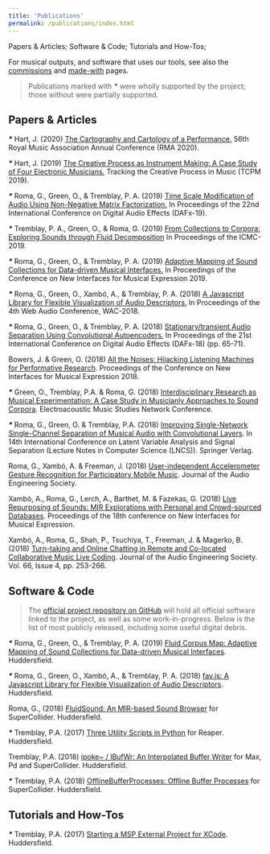 ```yaml
---
title: 'Publications'
permalink: /publications/index.html
---
```


Papers & Articles; Software & Code; Tutorials and How-Tos; 

For musical outputs, and software that uses our tools, see also the [commissions](/commissions) and [made-with](/made-with) pages. 

> Publications marked with ___*___ were wholly supported by the project; those without were partially supported.

## Papers & Articles

___*___ Hart, J. (2020) [The Cartography and Cartology of a Performance.](https://www.goldsmithsrma2020.org/programme) 56th Royal Music Association Annual Conference (RMA 2020).

___*___ Hart, J. (2019) [The Creative Process as Instrument Making: A Case Study of Four Electronic Musicians.](http://tcpm2019.fcsh.unl.pt/jacob-hart/) Tracking the Creative Process in Music (TCPM 2019).

___*___ Roma, G., Green, O., & Tremblay, P. A. (2019) [Time Scale Modification of Audio Using Non-Negative Matrix Factorization.](https://www.dafx.de/paper-archive/2019/DAFx2019_paper_38.pdf) In Proceedings of the 22nd International Conference on Digital Audio Effects (DAFx-19).

___*___ Tremblay, P. A., Green, O., & Roma, G. (2019) [From Collections to Corpora: Exploring Sounds through Fluid Decomposition](https://pure.hud.ac.uk/en/publications/from-collections-to-corpora-exploring-sounds-through-fluid-decomp) In Proceedings of the ICMC-2019.

___*___ Roma, G., Green, O., & Tremblay, P. A. (2019) [Adaptive Mapping of Sound Collections for Data-driven Musical Interfaces.](https://pure.hud.ac.uk/en/publications/adaptive-mapping-of-sound-collections-for-data-driven-musical-int) In Proceedings of the Conference on New Interfaces for Musical Expression 2019.

___*___ Roma, G., Green, O., Xambó, A., & Tremblay, P. A. (2018) [A Javascript Library for Flexible Visualization of Audio Descriptors.](https://pure.hud.ac.uk/en/publications/a-javascript-library-for-flexible-visualization-of-audio-descript) In Proceedings of the 4th Web Audio Conference, WAC-2018.

___*___ Roma, G., Green, O., & Tremblay, P. A. (2018) [Stationary/transient Audio Separation Using Convolutional Autoencoders.](https://pure.hud.ac.uk/en/publications/stationarytransient-audio-separation-using-convolutional-autoenco) In Proceedings of the 21st International Conference on Digital Audio Effects (DAFx-18) (pp. 65-71).

Bowers, J. & Green, O. (2018) [All the Noises: Hijacking Listening Machines for Performative Research](https://pure.hud.ac.uk/en/publications/all-the-noises-hijacking-listening-machines-for-performative-rese). Proceedings of the Conference on New Interfaces for Musical Expression 2018.

___*___ Green, O., Tremblay, P.A. & Roma, G. (2018) [Interdisciplinary Research as Musical Experimentation: A Case Study in Musicianly Approaches to Sound Corpora](http://www.ems-network.org/spip.php?article471). Electroacoustic Music Studies Network Conference.

___*___ Roma, G., Green, O. & Tremblay, P.A. (2018) [Improving Single-Network Single-Channel Separation of Musical Audio with Convolutional Layers](https://pure.hud.ac.uk/en/publications/improving-single-network-single-channel-separation-of-musical-aud). In 14th International Conference on Latent Variable Analysis and Signal Separation (Lecture Notes in Computer Science (LNCS)). Springer Verlag.

Roma, G., Xambó, A. & Freeman, J. (2018) [User-independent Accelerometer Gesture Recognition for Participatory Mobile Music](http://www.aes.org/e-lib/browse.cfm?elib=19582). Journal of the Audio Engineering Society.

Xambò, A., Roma, G., Lerch, A., Barthet, M. & Fazekas, G. (2018) [Live Repurposing of Sounds: MIR Explorations with Personal and Crowd-sourced Databases](https://pure.hud.ac.uk/en/publications/live-repurposing-of-sounds-mir-explorations-with-personal-and-cro). Proceedings of the 18th conference on New Interfaces for Musical Expression.

Xambó, A., Roma, G., Shah, P., Tsuchiya, T., Freeman, J. & Magerko, B. (2018) [Turn-taking and Online Chatting in Remote and Co-located Collaborative Music Live Coding](https://pure.hud.ac.uk/en/publications/turn-taking-and-chatting-in-collaborative-music-live-coding). Journal of the Audio Engineering Society. Vol. 66, Issue 4, pp. 253-266.

## Software & Code

> The [official project repository on GitHub](https://github.com/flucoma) will hold all official software linked to the project, as well as some work-in-progress. Below is the list of most publicly released, including some useful digital debris.

___*___ Roma, G., Green, O., & Tremblay, P. A. (2019) [Fluid Corpus Map: Adaptive Mapping of Sound Collections for Data-driven Musical Interfaces](https://github.com/flucoma/FluidCorpusMap). Huddersfield.

___*___ Roma, G., Green, O., Xambó, A., & Tremblay, P. A. (2018) [fav.js: A Javascript Library for Flexible Visualization of Audio Descriptors](https://github.com/flucoma/fav.js). Huddersfield.

Roma, G., (2018) [FluidSound: An MIR-based Sound Browser](https://github.com/flucoma/FluidSound) for SuperCollider. Huddersfield.

___*___ Tremblay, P.A. (2017) [Three Utility Scripts in Python](http://www.no-tv.org/code/) for Reaper. Huddersfield.

Tremblay, P.A. (2018) [ipoke~ / IBufWr: An Interpolated Buffer Writer](http://www.no-tv.org/code/) for Max, Pd and SuperCollider. Huddersfield.

___*___ Tremblay, P.A. (2018) [OfflineBufferProcesses: Offline Buffer Processes](http://www.no-tv.org/code/) for SuperCollider. Huddersfield.

## Tutorials and How-Tos

___*___ Tremblay, P.A. (2017) [Starting a MSP External Project for XCode](http://www.no-tv.org/code/). Huddersfield.
